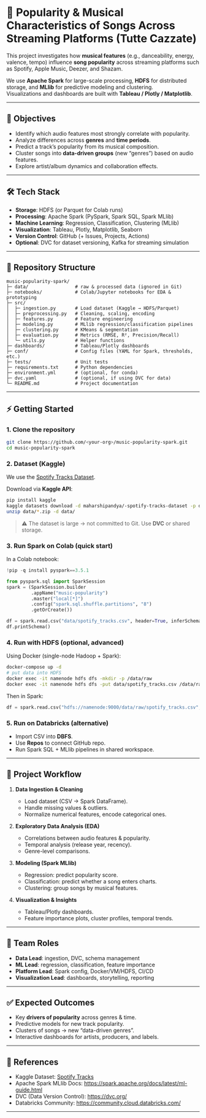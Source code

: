 # 🎵 Popularity & Musical Characteristics of Songs Across Streaming Platforms (Tutte Cazzate)

This project investigates how **musical features** (e.g., danceability, energy, valence, tempo) influence **song popularity** across streaming platforms such as Spotify, Apple Music, Deezer, and Shazam.  

We use **Apache Spark** for large-scale processing, **HDFS** for distributed storage, and **MLlib** for predictive modeling and clustering.  
Visualizations and dashboards are built with **Tableau / Plotly / Matplotlib**.  

---

## 📌 Objectives
- Identify which audio features most strongly correlate with popularity.
- Analyze differences across **genres** and **time periods**.
- Predict a track’s popularity from its musical composition.
- Cluster songs into **data-driven groups** (new “genres”) based on audio features.
- Explore artist/album dynamics and collaboration effects.

---

## 🛠️ Tech Stack
- **Storage**: HDFS (or Parquet for Colab runs)  
- **Processing**: Apache Spark (PySpark, Spark SQL, Spark MLlib)  
- **Machine Learning**: Regression, Classification, Clustering (MLlib)  
- **Visualization**: Tableau, Plotly, Matplotlib, Seaborn  
- **Version Control**: GitHub (+ Issues, Projects, Actions)  
- **Optional**: DVC for dataset versioning, Kafka for streaming simulation  

---

## 📂 Repository Structure
```
music-popularity-spark/
├─ data/                 # raw & processed data (ignored in Git)
├─ notebooks/            # Colab/Jupyter notebooks for EDA & prototyping
├─ src/
│  ├─ ingestion.py       # Load dataset (Kaggle → HDFS/Parquet)
│  ├─ preprocessing.py   # Cleaning, scaling, encoding
│  ├─ features.py        # Feature engineering
│  ├─ modeling.py        # MLlib regression/classification pipelines
│  ├─ clustering.py      # KMeans & segmentation
│  ├─ evaluation.py      # Metrics (RMSE, R², Precision/Recall)
│  └─ utils.py           # Helper functions
├─ dashboards/           # Tableau/Plotly dashboards
├─ conf/                 # Config files (YAML for Spark, thresholds, etc.)
├─ tests/                # Unit tests
├─ requirements.txt      # Python dependencies
├─ environment.yml       # (optional, for conda)
├─ dvc.yaml              # (optional, if using DVC for data)
└─ README.md             # Project documentation
```

---

## ⚡ Getting Started

### 1. Clone the repository
```bash
git clone https://github.com/<your-org>/music-popularity-spark.git
cd music-popularity-spark
```

### 2. Dataset (Kaggle)
We use the [Spotify Tracks Dataset](https://www.kaggle.com/datasets/maharshipandya/-spotify-tracks-dataset).  

Download via **Kaggle API**:
```bash
pip install kaggle
kaggle datasets download -d maharshipandya/-spotify-tracks-dataset -p data/
unzip data/*.zip -d data/
```

> ⚠️ The dataset is large → not committed to Git. Use **DVC** or shared storage.

### 3. Run Spark on Colab (quick start)
In a Colab notebook:
```python
!pip -q install pyspark==3.5.1

from pyspark.sql import SparkSession
spark = (SparkSession.builder
         .appName("music-popularity")
         .master("local[*]")
         .config("spark.sql.shuffle.partitions", "8")
         .getOrCreate())

df = spark.read.csv("data/spotify_tracks.csv", header=True, inferSchema=True)
df.printSchema()
```

### 4. Run with HDFS (optional, advanced)
Using Docker (single-node Hadoop + Spark):
```bash
docker-compose up -d
# put data into HDFS
docker exec -it namenode hdfs dfs -mkdir -p /data/raw
docker exec -it namenode hdfs dfs -put data/spotify_tracks.csv /data/raw/
```
Then in Spark:
```python
df = spark.read.csv("hdfs://namenode:9000/data/raw/spotify_tracks.csv", header=True, inferSchema=True)
```

### 5. Run on Databricks (alternative)
- Import CSV into **DBFS**.  
- Use **Repos** to connect GitHub repo.  
- Run Spark SQL + MLlib pipelines in shared workspace.  

---

## 🚀 Project Workflow
1. **Data Ingestion & Cleaning**  
   - Load dataset (CSV → Spark DataFrame).  
   - Handle missing values & outliers.  
   - Normalize numerical features, encode categorical ones.  

2. **Exploratory Data Analysis (EDA)**  
   - Correlations between audio features & popularity.  
   - Temporal analysis (release year, recency).  
   - Genre-level comparisons.  

3. **Modeling (Spark MLlib)**  
   - Regression: predict popularity score.  
   - Classification: predict whether a song enters charts.  
   - Clustering: group songs by musical features.  

4. **Visualization & Insights**  
   - Tableau/Plotly dashboards.  
   - Feature importance plots, cluster profiles, temporal trends.  

---

## 👥 Team Roles
- **Data Lead**: ingestion, DVC, schema management  
- **ML Lead**: regression, classification, feature importance  
- **Platform Lead**: Spark config, Docker/VM/HDFS, CI/CD  
- **Visualization Lead**: dashboards, storytelling, reporting  

---

## ✅ Expected Outcomes
- Key **drivers of popularity** across genres & time.  
- Predictive models for new track popularity.  
- Clusters of songs → new “data-driven genres”.  
- Interactive dashboards for artists, producers, and labels.  

---

## 📌 References
- Kaggle Dataset: [Spotify Tracks](https://www.kaggle.com/datasets/maharshipandya/-spotify-tracks-dataset)  
- Apache Spark MLlib Docs: https://spark.apache.org/docs/latest/ml-guide.html  
- DVC (Data Version Control): https://dvc.org/  
- Databricks Community: https://community.cloud.databricks.com/  

---

